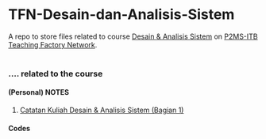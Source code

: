 # TFN-Desain-dan-Analisis-Sistem
A repo to store files related to course [Desain & Analisis Sistem](https://teachingfactory.net/program/teknologi-informasi/desain-dan-analisis-sistem/) on [P2MS-ITB Teaching Factory Network](https://teachingfactory.net/).
<br><br>

### .... related to the course ###

#### (Personal) NOTES ####
1. [Catatan Kuliah Desain & Analisis Sistem (Bagian 1)](https://nitrataripin.medium.com/catatan-kuliah-desain-analisis-sistem-bagian-1-18ca7d3a67f5)


#### Codes ####
